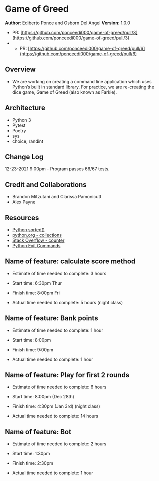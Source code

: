 # Game of Greed

**Author**: Ediberto Ponce and Osborn Del Angel
**Version**: 1.0.0

- PR: [https://github.com/ponceedi000/game-of-greed/pull/3](https://github.com/ponceedi000/game-of-greed/pull/3)
- - PR: [https://github.com/ponceedi000/game-of-greed/pull/6](https://github.com/ponceedi000/game-of-greed/pull/6)

## Overview

- We are working on creating a command line application which uses Python’s built in standard library. For practice, we are re-creating the dice game, Game of Greed (also known as Farkle).


## Architecture

- Python 3
- Pytest
- Poetry
- sys
- choice, randint

## Change Log

12-23-2021 9:00pm - Program passes 66/67 tests.

## Credit and Collaborations

- Brandon Mitzutani and Clarissa Pamonicutt
- Alex Payne

## Resources

- [Python sorted()](https://www.w3schools.com/python/ref_func_sorted.asp)
- [python.org - collections](https://docs.python.org/3/library/collections.html#collections.Counter.most_common)
- [Stack Overflow - counter](https://stackoverflow.com/questions/15772092/python-collections-counter)
- [Python Exit Commands](https://www.geeksforgeeks.org/python-exit-commands-quit-exit-sys-exit-and-os-_exit/)

## Name of feature: calculate score method

- Estimate of time needed to complete: 3 hours

- Start time: 6:30pm Thur

- Finish time: 8:00pm Fri

- Actual time needed to complete: 5 hours (night class)

## Name of feature: Bank points

- Estimate of time needed to complete: 1 hour

- Start time: 8:00pm

- Finish time: 9:00pm

- Actual time needed to complete: 1 hour

## Name of feature: Play for first 2 rounds

- Estimate of time needed to complete: 6 hours

- Start time: 8:00pm (Dec 28th)

- Finish time: 4:30pm (Jan 3rd) (night class)

- Actual time needed to complete: 14 hours

## Name of feature: Bot

- Estimate of time needed to complete: 2 hours

- Start time: 1:30pm

- Finish time: 2:30pm

- Actual time needed to complete: 1 hour

